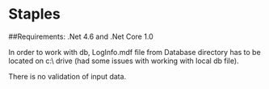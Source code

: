 # Staples
##Requirements: .Net 4.6 and .Net Core 1.0

In order to work with db, LogInfo.mdf file from Database directory has to be located on c:\ drive (had some issues with working with local db file).

There is no validation of input data.

